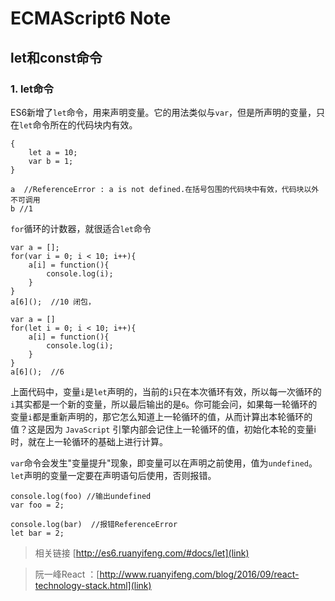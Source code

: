 # ECMAScript6 Note

## let和const命令
### 1. let命令

ES6新增了`let`命令，用来声明变量。它的用法类似与`var`，但是所声明的变量，只在`let`命令所在的代码块内有效。

    {
        let a = 10;
        var b = 1;
    }

    a  //ReferenceError : a is not defined.在括号包围的代码块中有效，代码块以外不可调用
    b //1

`for`循环的计数器，就很适合`let`命令

    var a = [];
    for(var i = 0; i < 10; i++){
        a[i] = function(){
            console.log(i);
        }
    }
    a[6]();  //10 闭包，

    var a = []
    for(let i = 0; i < 10; i++){
        a[i] = function(){
            console.log(i);
        }
    }
    a[6]();  //6 

上面代码中，变量`i`是`let`声明的，当前的`i`只在本次循环有效，所以每一次循环的`i`其实都是一个新的变量，所以最后输出的是`6`。你可能会问，如果每一轮循环的变量`i`都是重新声明的，那它怎么知道上一轮循环的值，从而计算出本轮循环的值？这是因为 `JavaScript` 引擎内部会记住上一轮循环的值，初始化本轮的变量i时，就在上一轮循环的基础上进行计算。

`var`命令会发生"变量提升"现象，即变量可以在声明之前使用，值为`undefined`。
`let`声明的变量一定要在声明语句后使用，否则报错。

    console.log(foo) //输出undefined
    var foo = 2;

    console.log(bar)  //报错ReferenceError
    let bar = 2;   

> 相关链接 [http://es6.ruanyifeng.com/#docs/let](link)

> 阮一峰React ：[http://www.ruanyifeng.com/blog/2016/09/react-technology-stack.html](link)  
